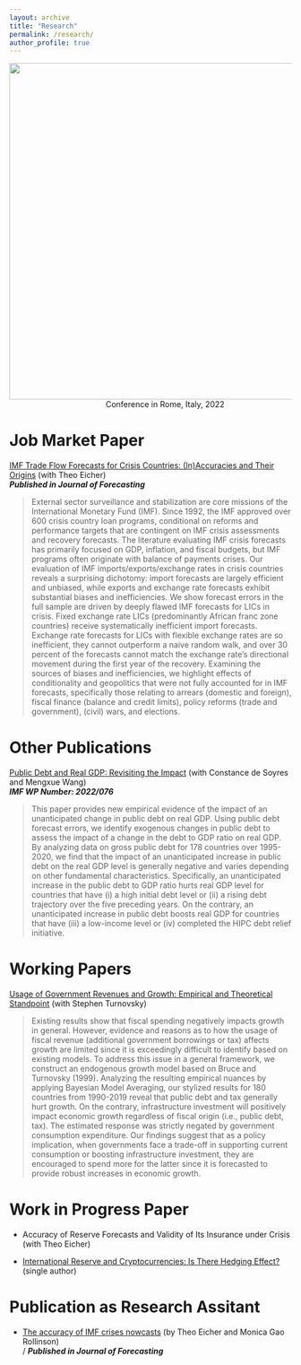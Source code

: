 ```yaml
---
layout: archive
title: "Research"
permalink: /research/
author_profile: true
---
```


<img src="https://Reina-Kawai.github.io/images/Website_research_part.jpg" width="600"> <br/>
&emsp;&emsp;&emsp;&emsp;&emsp;&emsp;&emsp;&emsp;&emsp;&emsp;&emsp;&emsp; Conference in Rome, Italy, 2022


Job Market Paper
===
[IMF Trade Flow Forecasts for Crisis Countries: (In)Accuracies and Their Origins](https://www.sciencedirect.com/science/article/pii/S0169207022001042?dgcid=coauthor) <!--[[slides](https://econreinakawai.github.io/files/IMF Nowcasts_slides.pdf)]-->
(with Theo Eicher) <br/>
**_Published in Journal of Forecasting_**
> External sector surveillance and stabilization are core missions of the International Monetary Fund (IMF). Since 1992, the IMF approved over 600 crisis country loan programs, conditional on reforms and performance targets that are contingent on IMF crisis assessments and recovery forecasts. The literature evaluating IMF crisis forecasts has primarily focused on GDP, inflation, and fiscal budgets, but IMF programs often originate with balance of payments crises. Our evaluation of IMF imports/exports/exchange rates in crisis countries reveals a surprising dichotomy: import forecasts are largely efficient and unbiased, while exports and exchange rate forecasts exhibit substantial biases and inefficiencies. We show forecast errors in the full sample are driven by deeply flawed IMF forecasts for LICs in crisis. Fixed exchange rate LICs (predominantly African franc zone countries) receive systematically inefficient import forecasts. Exchange rate forecasts for LICs with flexible exchange rates are so inefficient, they cannot outperform a naive random walk, and over 30 percent of the forecasts cannot match the exchange rate’s directional movement during the first year of the recovery. Examining the sources of biases and inefficiencies, we highlight effects of conditionality and geopolitics that were not fully accounted for in IMF forecasts, specifically those relating to arrears (domestic and foreign), fiscal finance (balance and credit limits), policy reforms (trade and government), (civil) wars, and elections.


Other Publications
===

[Public Debt and Real GDP: Revisiting the Impact](https://www.imf.org/en/Publications/WP/Issues/2022/04/29/Public-Debt-and-Real-GDP-Revisiting-the-Impact-517449)
(with Constance de Soyres and Mengxue Wang)<br/>
**_IMF WP Number: 2022/076_**
> This paper provides new empirical evidence of the impact of an unanticipated change in public debt on real GDP. Using public debt forecast errors, we identify exogenous changes in public debt to assess the impact of a change in the debt to GDP ratio on real GDP. By analyzing data on gross public debt for 178 countries over 1995-2020, we find that the impact of an unanticipated increase in public debt on the real GDP level is generally negative and varies depending on other fundamental characteristics. Specifically, an unanticipated increase in the public debt to GDP ratio hurts real GDP level for countries that have (i) a high initial debt level or (ii) a rising debt trajectory over the five preceding years. On the contrary, an unanticipated increase in public debt boosts real GDP for countries that have (iii) a low-income level or (iv) completed the HIPC debt relief initiative. 
 
Working Papers
===

[Usage of Government Revenues and Growth: Empirical and Theoretical Standpoint](https://github.com/Reina-Kawai/Reina-Kawai.github.io/raw/main/files/Chapter3_Turnovsky_Project_0828.pdf)
(with Stephen Turnovsky)
> Existing results show that fiscal spending negatively impacts growth in general. However, evidence and reasons as to how the usage of fiscal revenue (additional government borrowings or tax) affects growth are limited since it is exceedingly difficult to identify based on existing models. To address this issue in a general framework, we construct an endogenous growth model based on Bruce and Turnovsky (1999). Analyzing the resulting empirical nuances by applying Bayesian Model Averaging, our stylized results for 180 countries from 1990-2019 reveal that public debt and tax generally hurt growth. On the contrary, infrastructure investment will positively impact economic growth regardless of fiscal origin (i.e., public debt, tax). The estimated response was strictly negated by government consumption expenditure. Our findings suggest that as a policy implication, when governments face a trade-off in supporting current consumption or boosting infrastructure investment, they are encouraged to spend more for the latter since it is forecasted to provide robust increases in economic growth.


Work in Progress Paper
===
* Accuracy of Reserve Forecasts and Validity of Its Insurance under Crisis (with Theo Eicher)

* [International Reserve and Cryptocurrencies: Is There Hedging Effect?](https://github.com/Reina-Kawai/Reina-Kawai.github.io/blob/main/files/Crypto_Research_Draft.pdf) (single author)


Publication as Research Assitant
===

* [The accuracy of IMF crises nowcasts](https://www.sciencedirect.com/science/article/pii/S0169207021002132)
(by Theo Eicher and Monica Gao Rollinson)<br>/
 **_Published in Journal of Forecasting_**
 
<!--Other Policy Paper:
===
* ["The State of Emerging Markets: A New Perspective on Clusters and Taxonomies."](https://www.imf.org/en/Publications/WP/Issues/2016/12/31/Emerging-Market-Heterogeneity-Insights-from-Cluster-and-Taxonomy-Analysis-43085), 2015, IMF Working Paper No. 15/155 *(with Zhang, Z.)*

* ["Rethinking Financial Deepening: Stability and Growth in Emerging Markets."](https://www.imf.org/en/Publications/Staff-Discussion-Notes/Issues/2016/12/31/Rethinking-Financial-Deepening-Stability-and-Growth-in-Emerging-Markets-42868), 2015, IMF Staff Discussion Note 15/08 *(with Sahay, R, M. Cihak, P. N'Diaye, A. Barajas, R. Bi, D. Ayala, A. Kyobe, L. Nguyen, C. Saborowski, K. Svirydzenka, and S.R. Yousefi)*

* ["Emerging Markets in Transition: Growth Prospects and Challenges."](https://www.imf.org/en/Publications/Staff-Discussion-Notes/Issues/2016/12/31/Emerging-Markets-in-Transition-Growth-Prospects-and-Challenges-41588), 2014, IMF Staff Discussion Note 14/6 *(with Cubeddu, L., A. Culiuc, G. Fayad, K. Kochhar, A. Kyobe, C. Oner, R. Perrelli, S. Sanya, E. Tsounta, Z. Zhang, et al.)*

* ["Assessing Reserve Adequacy – Further Considerations."](https://www.imf.org/external/np/pp/eng/2013/111313d.pdf), 2013, IMF Policy Paper *(with Porter, N., S. DAS, P, De Imus, G. Fayad, S. Hara, A. Khachatryan, K. Moriyama, N. Mwase, R. Perrelli, P. Sharma, et al.)*-->

